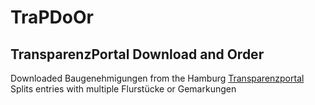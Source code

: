 # TraPDoOr
## TransparenzPortal Download and Order

Downloaded Baugenehmigungen from the Hamburg [Transparenzportal](http://suche.transparenz.hamburg.de/?extras_registerobject_type=baugenehm)
Splits entries with multiple Flurstücke or Gemarkungen